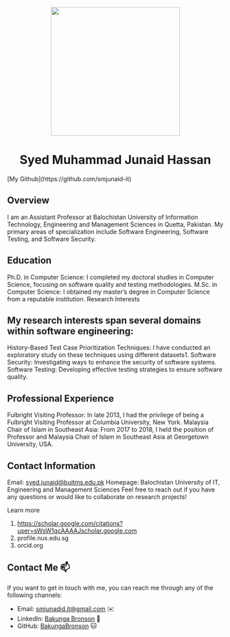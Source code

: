 
<div align="center"><img src="https://github.com/drshahizan/learn-github/blob/main/profile/smjunaid-it/junaid.jpeg" width="300" /></div>

<h1 align="center">Syed Muhammad Junaid Hassan </h1>
[My Github](https://github.com/smjunaid-it)

## Overview
I am an Assistant Professor at Balochistan University of Information Technology, Engineering and Management Sciences in Quetta, Pakistan. My primary areas of specialization include Software Engineering, Software Testing, and Software Security.

## Education
Ph.D. in Computer Science: I completed my doctoral studies in Computer Science, focusing on software quality and testing methodologies.
M.Sc. in Computer Science: I obtained my master’s degree in Computer Science from a reputable institution.
Research Interests

## My research interests span several domains within software engineering:
History-Based Test Case Prioritization Techniques: I have conducted an exploratory study on these techniques using different datasets1.
Software Security: Investigating ways to enhance the security of software systems.
Software Testing: Developing effective testing strategies to ensure software quality.

## Professional Experience
Fulbright Visiting Professor: In late 2013, I had the privilege of being a Fulbright Visiting Professor at Columbia University, New York.
Malaysia Chair of Islam in Southeast Asia: From 2017 to 2018, I held the position of Professor and Malaysia Chair of Islam in Southeast Asia at Georgetown University, USA.

## Contact Information
Email: syed.junaid@buitms.edu.pk
Homepage: Balochistan University of IT, Engineering and Management Sciences
Feel free to reach out if you have any questions or would like to collaborate on research projects!

Learn more
1. https://scholar.google.com/citations?user=sWsW1qcAAAAJscholar.google.com
2. profile.nus.edu.sg
3. orcid.org

## Contact Me 📫

If you want to get in touch with me, you can reach me through any of the following channels:

- Email: smjunadid.it@gmail.com ✉️
- LinkedIn: [Bakunga Bronson]() 💼
- GitHub: [BakungaBronson]((https://github.com/smjunaid-it)) 🐱


